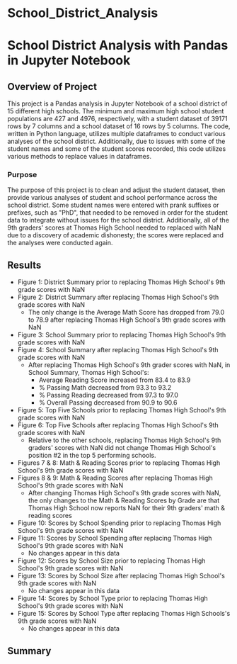 # School_District_Analysis
# School District Analysis with Pandas in Jupyter Notebook
## Overview of Project
This project is a Pandas analysis in Jupyter Notebook of a school district of 15 different high schools. The minimum and maximum high school student populations are 427 and 4976, respectively, with a student dataset of 39171 rows by 7 columns and a school dataset of 16 rows by 5 columns. The code, written in Python language, utilizes multiple dataframes to conduct various analyses of the school district. Additionally, due to issues with some of the student names and some of the student scores recorded, this code utilizes various methods to replace values in dataframes.
### Purpose
The purpose of this project is to clean and adjust the student dataset, then provide various analyses of student and school performance across the school district. Some student names were entered with prank suffixes or prefixes, such as "PhD", that needed to be removed in order for the student data to integrate without issues for the school district. Additionally, all of the 9th graders' scores at Thomas High School needed to replaced with NaN due to a discovery of academic dishonesty; the scores were replaced and the analyses were conducted again.
## Results
* Figure 1: District Summary prior to replacing Thomas High School's 9th grade scores with NaN
* Figure 2: District Summary after replacing Thomas High School's 9th grade scores with NaN
  * The only change is the Average Math Score has dropped from 79.0 to 78.9 after replacing Thomas High School's 9th grade scores with NaN
* Figure 3: School Summary prior to replacing Thomas High School's 9th grade scores with NaN
* Figure 4: School Summary after replacing Thomas High School's 9th grade scores with NaN
  * After replacing Thomas High School's 9th grader scores with NaN, in School Summary, Thomas High School's:
    * Average Reading Score increased from 83.4 to 83.9
    * % Passing Math decreased from 93.3 to 93.2
    * % Passing Reading decreased from 97.3 to 97.0
    * % Overall Passing decreased from 90.9 to 90.6
* Figure 5: Top Five Schools prior to replacing Thomas High School's 9th grade scores with NaN
* Figure 6: Top Five Schools after replacing Thomas High School's 9th grade scores with NaN
  * Relative to the other schools, replacing Thomas High School's 9th graders' scores with NaN did not change Thomas High School's position #2 in the top 5 performing schools.
* Figures 7 & 8: Math & Reading Scores prior to replacing Thomas High School's 9th grade scores with NaN
* Figures 8 & 9: Math & Reading Scores after replacing Thomas High School's 9th grade scores with NaN
  * After changing Thomas High School's 9th grade scores with NaN, the only changes to the Math & Reading Scores by Grade are that Thomas High School now reports NaN for their 9th graders' math & reading scores
* Figure 10: Scores by School Spending prior to replacing Thomas High School's 9th grade scores with NaN
* Figure 11: Scores by School Spending after replacing Thomas High School's 9th grade scores with NaN
  * No changes appear in this data
* Figure 12: Scores by School Size prior to replacing Thomas High School's 9th grade scores with NaN
* Figure 13: Scores by School Size after replacing Thomas High School's 9th grade scores with NaN
  * No changes appear in this data
* Figure 14: Scores by School Type prior to replacing Thomas High School's 9th grade scores with NaN
* Figure 15: Scores by School Type after replacing Thomas High Schools's 9th grade scores with NaN
  * No changes appear in this data
## Summary
